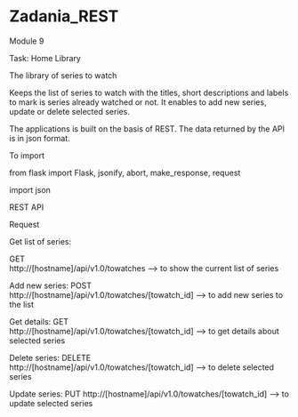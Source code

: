 # Zadania_REST

Module 9 

Task: Home Library


The library of series to watch

Keeps the list of series to watch with the titles, short descriptions and labels to mark is series already watched or not. It enables to add new series, update or delete selected series. 

The applications  is built on the basis of REST. The data returned by the API is in json format.


To import 

from flask import Flask, jsonify, abort, make_response, request

import json


REST API


Request

Get list of series:

GET  
http://[hostname]/api/v1.0/towatches  -->   to show the current list of series


Add new series:
POST   
http://[hostname]/api/v1.0/towatches/[towatch_id]    --> to  add new series to the list


Get details:
GET    
http://[hostname]/api/v1.0/towatches/[towatch_id]    --> to get details about selected series 


Delete series:
DELETE   
http://[hostname]/api/v1.0/towatches/[towatch_id]   -->  to delete selected series


Update series:
PUT
http://[hostname]/api/v1.0/towatches/[towatch_id]    -->  to update  selected series

